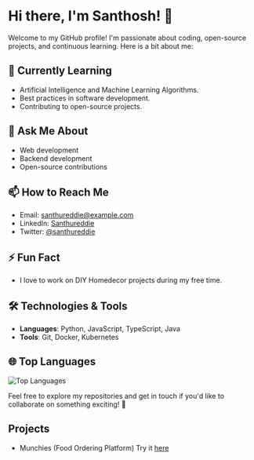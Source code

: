 # Hi there, I'm Santhosh! 👋

Welcome to my GitHub profile! I'm passionate about coding, open-source projects, and continuous learning. Here is a bit about me:


## 🌱 Currently Learning
- Artificial Intelligence and Machine Learning Algorithms.
- Best practices in software development.
- Contributing to open-source projects.

## 💬 Ask Me About
- Web development
- Backend development
- Open-source contributions

## 📫 How to Reach Me
- Email: [santhureddie@example.com](mailto:santhureddie@gmail.com)
- LinkedIn: [Santhureddie](https://www.linkedin.com/in/santhureddie/)
- Twitter: [@santhureddie](https://twitter.com/santhureddie)

## ⚡ Fun Fact
- I love to work on DIY Homedecor projects during my free time.

## 🛠️ Technologies & Tools
- **Languages**: Python, JavaScript, TypeScript, Java
- **Tools**: Git, Docker, Kubernetes


## 🌐 Top Languages
![Top Languages](https://github-readme-stats.vercel.app/api/top-langs/?username=santhureddie&layout=compact&theme=radical)

Feel free to explore my repositories and get in touch if you'd like to collaborate on something exciting! 🚀

## Projects
- Munchies (Food Ordering Platform) Try it [here](https://santhureddie.github.io/munchie-quick-order/)

